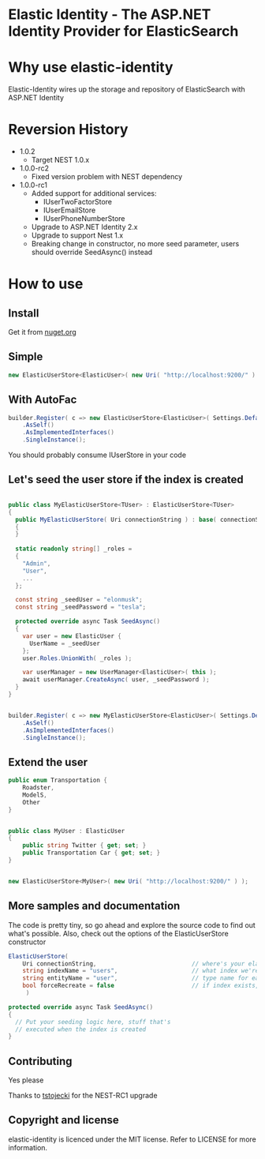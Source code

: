 Elastic Identity - The ASP.NET Identity Provider for ElasticSearch
==================================================================

Why use elastic-identity
========================

Elastic-Identity wires up the storage and repository of ElasticSearch with ASP.NET Identity


Reversion History
==========

- 1.0.2
  - Target NEST 1.0.x
- 1.0.0-rc2
  - Fixed version problem with NEST dependency  
- 1.0.0-rc1
  - Added support for additional services: 
     - IUserTwoFactorStore
     - IUserEmailStore
     - IUserPhoneNumberStore
  - Upgrade to ASP.NET Identity 2.x
  - Upgrade to support Nest 1.x
  - Breaking change in constructor, no more seed parameter, users should override SeedAsync() instead

How to use
==========

Install
-------
Get it from [nuget.org](https://www.nuget.org/packages/Bmbsqd.ElasticIdentity)

Simple
------

```csharp
new ElasticUserStore<ElasticUser>( new Uri( "http://localhost:9200/" ) );
```

With AutoFac
------------

```csharp
builder.Register( c => new ElasticUserStore<ElasticUser>( Settings.Default.UserServer ) )
	.AsSelf()
	.AsImplementedInterfaces()
	.SingleInstance();
```

You should probably consume IUserStore<ElasticUser> in your code


Let's seed the user store if the index is created
-------------------------------------------------

```csharp

public class MyElasticUserStore<TUser> : ElasticUserStore<TUser>
{
  public MyElasticUserStore( Uri connectionString ) : base( connectionString )
  {
  }
  
  static readonly string[] _roles =
  {
    "Admin", 
    "User", 
    ...
  };

  const string _seedUser = "elonmusk";
  const string _seedPassword = "tesla";

  protected override async Task SeedAsync()
  {
    var user = new ElasticUser {
      UserName = _seedUser
    };
    user.Roles.UnionWith( _roles );

    var userManager = new UserManager<ElasticUser>( this );
    await userManager.CreateAsync( user, _seedPassword );
  }
}


builder.Register( c => new MyElasticUserStore<ElasticUser>( Settings.Default.UserServer ) )
	.AsSelf()
	.AsImplementedInterfaces()
	.SingleInstance();
```


Extend the user
---------------

```csharp
public enum Transportation {
	Roadster,
	ModelS,
	Other
}


public class MyUser : ElasticUser
{
	public string Twitter { get; set; }
	public Transportation Car { get; set; }
}


new ElasticUserStore<MyUser>( new Uri( "http://localhost:9200/" ) );
```

More samples and documentation
------------------------------

The code is pretty tiny, so go ahead and explore the source code to find out what's possible.
Also, check out the options of the ElasticUserStore constructor

```csharp
ElasticUserStore( 
	Uri connectionString,							// where's your elasticsearch. Something like http://localhost:9200/ or http://users.tesla-co.internal/
	string indexName = "users",						// what index we're storing the users under. Defaults to "users"
	string entityName = "user",						// type name for each user. Defaults to "user"
	bool forceRecreate = false						// if index exists, drop it before creating it again.
	 )

protected override async Task SeedAsync()
{
  // Put your seeding logic here, stuff that's 
  // executed when the index is created 
}

```

Contributing
------------

Yes please

Thanks to [tstojecki](https://github.com/tstojecki) for the NEST-RC1 upgrade

Copyright and license
---------------------

elastic-identity is licenced under the MIT license. Refer to LICENSE for more information.

